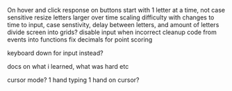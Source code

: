 On hover and click response on buttons
start with 1 letter at a time, not case sensitive
resize letters larger over time
scaling difficulty with changes to time to input, case senstivity, delay between letters, and amount of letters
divide screen into grids?
disable input when incorrect
cleanup code from events into functions 
fix decimals for point scoring

keyboard down for input instead?

docs on what i learned, what was hard etc

cursor mode? 1 hand typing 1 hand on cursor?